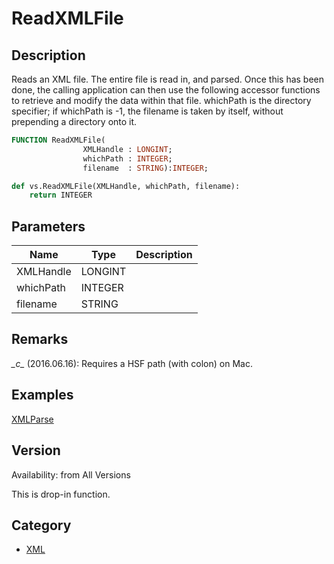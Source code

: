 # ReadXMLFile

## Description
Reads an XML file.  The entire file is read in, and parsed.  Once this has been done, the calling application can then use the following accessor functions to retrieve and modify the data within that file.  whichPath is the directory specifier; if whichPath is -1, the filename is taken by itself, without prepending a directory onto it.

```pascal
FUNCTION ReadXMLFile(
				XMLHandle : LONGINT;
				whichPath : INTEGER;
				filename  : STRING):INTEGER;
```

```python
def vs.ReadXMLFile(XMLHandle, whichPath, filename):
    return INTEGER
```

## Parameters
|Name|Type|Description|
|---|---|---|
|XMLHandle|LONGINT|   |
|whichPath|INTEGER|   |
|filename|STRING|   |

## Remarks
*\_c\_* (2016.06.16): Requires a HSF path (with colon) on Mac.

## Examples
[XMLParse](examples/XMLParse.md)

## Version
Availability: from All Versions

This is drop-in function.

## Category
* [XML](../Categories/XML.md)
